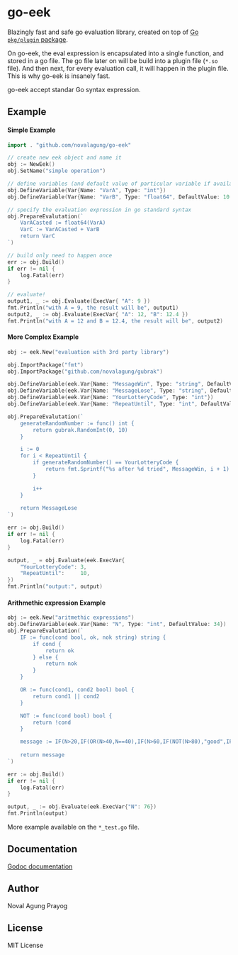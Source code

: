 # go-eek

Blazingly fast and safe go evaluation library, created on top of [Go `pkg/plugin` package](https://golang.org/pkg/plugin/).

On go-eek, the eval expression is encapsulated into a single function, and stored in a go file. The go file later on will be build into a plugin file (`*.so` file). And then next, for every evaluation call, it will happen in the plugin file. This is why go-eek is insanely fast.

go-eek accept standar Go syntax expression.

## Example

#### Simple Example

```go
import . "github.com/novalagung/go-eek"

// create new eek object and name it
obj := NewEek()
obj.SetName("simple operation")

// define variables (and default value of particular variable if available)
obj.DefineVariable(Var{Name: "VarA", Type: "int"})
obj.DefineVariable(Var{Name: "VarB", Type: "float64", DefaultValue: 10.5})

// specify the evaluation expression in go standard syntax
obj.PrepareEvalutation(`
    VarACasted := float64(VarA)
    VarC := VarACasted + VarB
    return VarC
`)

// build only need to happen once
err := obj.Build()
if err != nil {
    log.Fatal(err)
}

// evaluate!
output1, _ := obj.Evaluate(ExecVar{ "A": 9 })
fmt.Println("with A = 9, the result will be", output1)
output2, _ := obj.Evaluate(ExecVar{ "A": 12, "B": 12.4 })
fmt.Println("with A = 12 and B = 12.4, the result will be", output2)
```

#### More Complex Example

```go
obj := eek.New("evaluation with 3rd party library")

obj.ImportPackage("fmt")
obj.ImportPackage("github.com/novalagung/gubrak")

obj.DefineVariable(eek.Var{Name: "MessageWin", Type: "string", DefaultValue: "Congrats! You win the lottery!"})
obj.DefineVariable(eek.Var{Name: "MessageLose", Type: "string", DefaultValue: "You lose"})
obj.DefineVariable(eek.Var{Name: "YourLotteryCode", Type: "int"})
obj.DefineVariable(eek.Var{Name: "RepeatUntil", Type: "int", DefaultValue: 5})

obj.PrepareEvalutation(`
    generateRandomNumber := func() int {
        return gubrak.RandomInt(0, 10)
    }

    i := 0
    for i < RepeatUntil {
        if generateRandomNumber() == YourLotteryCode {
            return fmt.Sprintf("%s after %d tried", MessageWin, i + 1)
        }

        i++
    }
    
    return MessageLose
`)

err := obj.Build()
if err != nil {
    log.Fatal(err)
}

output, _ = obj.Evaluate(eek.ExecVar{
    "YourLotteryCode": 3,
    "RepeatUntil":     10,
})
fmt.Println("output:", output)
```

#### Arithmethic expression Example

```go
obj := eek.New("aritmethic expressions")
obj.DefineVariable(eek.Var{Name: "N", Type: "int", DefaultValue: 34})
obj.PrepareEvalutation(`
    IF := func(cond bool, ok, nok string) string {
        if cond {
            return ok
        } else {
            return nok
        }
    }

    OR := func(cond1, cond2 bool) bool {
        return cond1 || cond2
    }

    NOT := func(cond bool) bool {
        return !cond
    }

    message := IF(N>20,IF(OR(N>40,N==40),IF(N>60,IF(NOT(N>80),"good",IF(N==90,"perfect","terrific")),"ok"),"ok, but still bad"),"bad")
    
    return message
`)

err := obj.Build()
if err != nil {
    log.Fatal(err)
}

output, _ := obj.Evaluate(eek.ExecVar{"N": 76})
fmt.Println(output)
```

More example available on the `*_test.go` file.

## Documentation

[Godoc documentation](http://godoc.org/github.com/novalagung/go-eek)

## Author

Noval Agung Prayog

## License

MIT License
